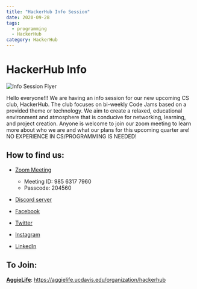 ```yaml
---
title: "HackerHub Info Session"
date: 2020-09-28
tags:
  - programming
  - HackerHub
category: HackerHub
---
```


# HackerHub Info 

![Info Session Flyer](/imgaes/HackerHub_Info_Meeting.png)


Hello everyone!!! We are having an info session for our new upcoming CS club, HackerHub. The club focuses on bi-weekly Code Jams based on a provided theme or technology. We aim to create a relaxed, educational environment and atmosphere that is conducive for networking, learning, and project creation. Anyone is welcome to join our zoom meeting to learn more about who we are and what our plans for this upcoming quarter are! NO EXPERIENCE IN CS/PROGRAMMING IS NEEDED! 

## How to find us:

* [Zoom Meeting](https://ucdavis.zoom.us/j/98563177960?pwd=RnRNMGhKV003dGpuRVpIYnZFVk9DQT09&fbclid=IwAR1w1di8dgEojO8-du6DRk8yK3o1FuieTRiW3VIUqTiJFw1HOYNcfXzjgZk#success) 
    * Meeting ID: 985 6317 7960
    * Passcode: 204560

* [Discord server](https://discord.gg/WVmaJaA)
* [Facebook](https://www.facebook.com/hackerhubclub)
* [Twitter](https://twitter.com/HackerHubClub)
* [Instagram](https://www.instagram.com/hackerhubclub/)
* [LinkedIn](https://www.linkedin.com/company/hacker-hub)

## To Join:

[**AggieLife**](https://aggielife.ucdavis.edu/organization/hackerhub): https://aggielife.ucdavis.edu/organization/hackerhub
